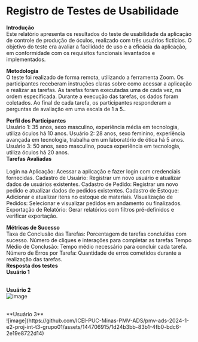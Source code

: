 # Registro de Testes de Usabilidade

**Introdução**
<br>
Este relatório apresenta os resultados do teste de usabilidade da aplicação de controle de produção de óculos, realizado com três usuários fictícios. O objetivo do teste era avaliar a facilidade de uso e a eficácia da aplicação, em conformidade com os requisitos funcionais levantados e implementados.

**Metodologia**
<br>
O teste foi realizado de forma remota, utilizando a ferramenta Zoom. Os participantes receberam instruções claras sobre como acessar a aplicação e realizar as tarefas. As tarefas foram executadas uma de cada vez, na ordem especificada. Durante a execução das tarefas, os dados foram coletados. Ao final de cada tarefa, os participantes responderam a perguntas de avaliação em uma escala de 1 a 5..

**Perfil dos Participantes**
<br>
Usuário 1: 35 anos, sexo masculino, experiência média em tecnologia, utiliza óculos há 10 anos.
Usuário 2: 28 anos, sexo feminino, experiência avançada em tecnologia, trabalha em um laboratório de ótica há 5 anos.
Usuário 3: 50 anos, sexo masculino, pouca experiência em tecnologia, utiliza óculos há 20 anos.
<br>
**Tarefas Avaliadas**
<br><br>
Login na Aplicação:  Acessar a aplicação e fazer login com credenciais fornecidas.
Cadastro de Usuário: Registrar um novo usuário e atualizar dados de usuários existentes.
Cadastro de Pedido: Registrar um novo pedido e atualizar dados de pedidos existentes.
Cadastro de Estoque:  Adicionar e atualizar itens no estoque de materiais.
Visualização de Pedidos: Selecionar e visualizar pedidos em andamento ou finalizados.
Exportação de Relatório: Gerar relatórios com filtros pré-definidos e verificar exportação.

**Métricas de Sucesso**
<br>
Taxa de Conclusão das Tarefas: Porcentagem de tarefas concluídas com sucesso.
Número de cliques e interações para completar as tarefas
Tempo Médio de Conclusão: Tempo médio necessário para concluir cada tarefa.
Número de Erros por Tarefa: Quantidade de erros cometidos durante a realização das tarefas.
<br>
**Resposta dos testes 
<br>
Usuário 1**

<br>**Usuário 2** <br>
![image](https://github.com/ICEI-PUC-Minas-PMV-ADS/pmv-ads-2024-1-e2-proj-int-t3-grupo01/assets/144706915/28818e6c-f83b-44f7-9fb7-0b614b615165)

<br>
**Usuário 3**<br>
![image](https://github.com/ICEI-PUC-Minas-PMV-ADS/pmv-ads-2024-1-e2-proj-int-t3-grupo01/assets/144706915/1d24b3bb-83b1-4fb0-bdc6-2e19e8722d14)

